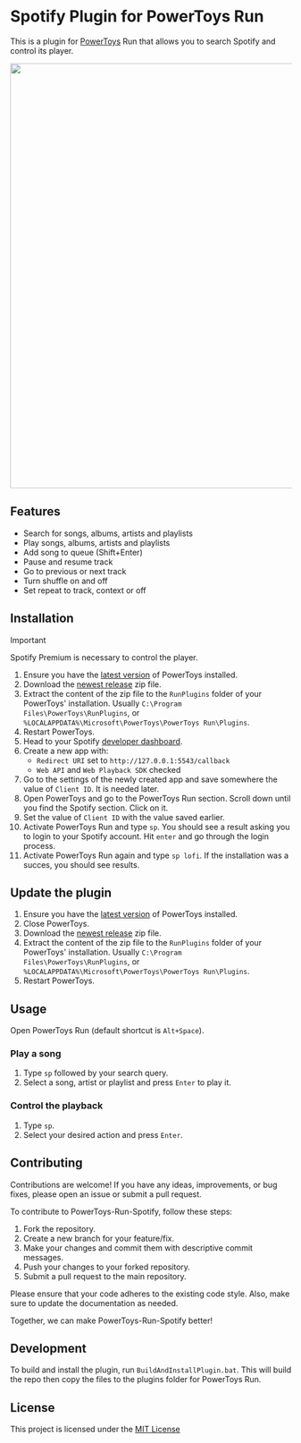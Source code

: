 # Spotify Plugin for PowerToys Run

This is a plugin for [PowerToys](https://github.com/microsoft/PowerToys) Run that allows you to search Spotify and control its player.

<p align="center">
    <img src="./demo.gif" width="760" />
</p>

## Features

- Search for songs, albums, artists and playlists
- Play songs, albums, artists and playlists
- Add song to queue (Shift+Enter)
- Pause and resume track
- Go to previous or next track
- Turn shuffle on and off
- Set repeat to track, context or off

## Installation

> [!IMPORTANT]
> Spotify Premium is necessary to control the player.

1. Ensure you have the [latest version](https://github.com/microsoft/PowerToys/releases/latest) of PowerToys installed.
2. Download the [newest release](https://github.com/waaverecords/PowerToys-Run-Spotify/releases/latest) zip file.
3. Extract the content of the zip file to the `RunPlugins` folder of your PowerToys' installation. Usually `C:\Program Files\PowerToys\RunPlugins`, or `%LOCALAPPDATA%\Microsoft\PowerToys\PowerToys Run\Plugins`.
4. Restart PowerToys.
5. Head to your Spotify [developer dashboard](https://developer.spotify.com/).
6. Create a new app with:
    - `Redirect URI` set to `http://127.0.0.1:5543/callback`
    - `Web API` and `Web Playback SDK` checked
7. Go to the settings of the newly created app and save somewhere the value of `Client ID`. It is needed later.
8. Open PowerToys and go to the PowerToys Run section. Scroll down until you find the Spotify section. Click on it.
9. Set the value of `Client ID` with the value saved earlier.
10. Activate PowerToys Run and type `sp`. You should see a result asking you to login to your Spotify account. Hit `enter` and go through the login process.
11. Activate PowerToys Run again and type `sp lofi`. If the installation was a succes, you should see results.

## Update the plugin

1. Ensure you have the [latest version](https://github.com/microsoft/PowerToys/releases/latest) of PowerToys installed.
2. Close PowerToys.
2. Download the [newest release](https://github.com/waaverecords/PowerToys-Run-Spotify/releases/latest) zip file.
3. Extract the content of the zip file to the `RunPlugins` folder of your PowerToys' installation. Usually `C:\Program Files\PowerToys\RunPlugins`, or `%LOCALAPPDATA%\Microsoft\PowerToys\PowerToys Run\Plugins`.
4. Restart PowerToys.

## Usage

Open PowerToys Run (default shortcut is ```Alt+Space```).

### Play a song

1. Type ```sp``` followed by your search query.
2. Select a song, artist or playlist and press ```Enter``` to play it.

### Control the playback

1. Type ```sp```.
2. Select your desired action and press ```Enter```.

## Contributing

Contributions are welcome! If you have any ideas, improvements, or bug fixes, please open an issue or submit a pull request.

To contribute to PowerToys-Run-Spotify, follow these steps:

1. Fork the repository.
2. Create a new branch for your feature/fix.
3. Make your changes and commit them with descriptive commit messages.
4. Push your changes to your forked repository.
5. Submit a pull request to the main repository.

Please ensure that your code adheres to the existing code style. Also, make sure to update the documentation as needed.

Together, we can make PowerToys-Run-Spotify better!

## Development

To build and install the plugin, run `BuildAndInstallPlugin.bat`. This will build the repo then copy the files to the plugins folder for PowerToys Run.

## License

This project is licensed under the [MIT License](LICENSE)